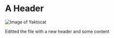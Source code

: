 # A Header
![Image of Yaktocat](https://octodex.github.com/images/yaktocat.png)

Editted the file with a new header and some content
